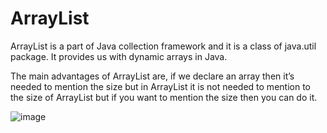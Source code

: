 # ArrayList

ArrayList is a part of Java collection framework and it is a class of java.util package. It provides us with dynamic
arrays in Java.

The main advantages of ArrayList are, if we declare an array then it’s needed to mention the size but in ArrayList it is
not needed to mention to the size of ArrayList but if you want to mention the size then you can do it.

![image](https://media.geeksforgeeks.org/wp-content/cdn-uploads/20200624184403/ArrayList.png)